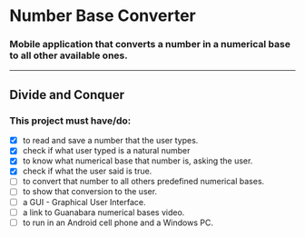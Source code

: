# Number Base Converter

### Mobile application that converts a number in a numerical base to all other available ones.
--------

## Divide and Conquer

### This project must have/do:

- [x] to read and save a number that the user types.
- [x] check if what user typed is a natural number
- [x] to know what numerical base that number is, asking the user.
- [x] check if what the user said is true.
- [ ] to convert that number to all others predefined numerical bases.
- [ ] to show that conversion to the user. 
- [ ] a GUI - Graphical User Interface.
- [ ] a link to Guanabara numerical bases video.
- [ ] to run in an Android cell phone and a Windows PC.
